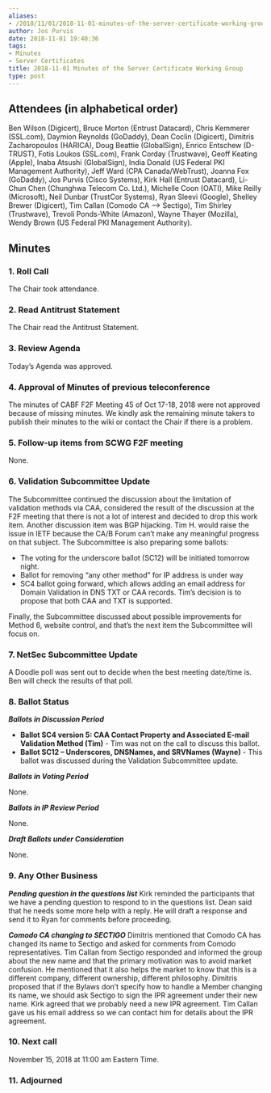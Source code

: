 ```yaml
---
aliases:
- /2018/11/01/2018-11-01-minutes-of-the-server-certificate-working-group/
author: Jos Purvis
date: 2018-11-01 19:40:36
tags:
- Minutes
- Server Certificates
title: 2018-11-01 Minutes of the Server Certificate Working Group
type: post
---
```


## Attendees (in alphabetical order)

Ben Wilson (Digicert), Bruce Morton (Entrust Datacard), Chris Kemmerer (SSL.com), Daymion Reynolds (GoDaddy), Dean Coclin (Digicert), Dimitris Zacharopoulos (HARICA), Doug Beattie (GlobalSign), Enrico Entschew (D-TRUST), Fotis Loukos (SSL.com), Frank Corday (Trustwave), Geoff Keating (Apple), Inaba Atsushi (GlobalSign), India Donald (US Federal PKI Management Authority), Jeff Ward (CPA Canada/WebTrust), Joanna Fox (GoDaddy), Jos Purvis (Cisco Systems), Kirk Hall (Entrust Datacard), Li-Chun Chen (Chunghwa Telecom Co. Ltd.), Michelle Coon (OATI), Mike Reilly (Microsoft), Neil Dunbar (TrustCor Systems), Ryan Sleevi (Google), Shelley Brewer (Digicert), Tim Callan (Comodo CA –> Sectigo), Tim Shirley (Trustwave), Trevoli Ponds-White (Amazon), Wayne Thayer (Mozilla), Wendy Brown (US Federal PKI Management Authority).

## Minutes

### 1. Roll Call

The Chair took attendance.

### 2. Read Antitrust Statement

The Chair read the Antitrust Statement.

### 3. Review Agenda

Today’s Agenda was approved.

### 4. Approval of Minutes of previous teleconference

The minutes of CABF F2F Meeting 45 of Oct 17-18, 2018 were not approved because of missing minutes. We kindly ask the remaining minute takers to publish their minutes to the wiki or contact the Chair if there is a problem.

### 5. Follow-up items from SCWG F2F meeting

None.

### 6. Validation Subcommittee Update

The Subcommittee continued the discussion about the limitation of validation methods via CAA, considered the result of the discussion at the F2F meeting that there is not a lot of interest and decided to drop this work item.
Another discussion item was BGP hijacking. Tim H. would raise the issue in IETF because the CA/B Forum can’t make any meaningful progress on that subject.
The Subcommittee is also preparing some ballots:

- The voting for the underscore ballot (SC12) will be initiated tomorrow night.
- Ballot for removing “any other method” for IP address is under way
- SC4 ballot going forward, which allows adding an email address for Domain Validation in DNS TXT or CAA records. Tim’s decision is to propose that both CAA and TXT is supported.

Finally, the Subcommittee discussed about possible improvements for Method 6, website control, and that’s the next item the Subcommittee will focus on.

### 7. NetSec Subcommittee Update

A Doodle poll was sent out to decide when the best meeting date/time is. Ben will check the results of that poll.

### 8. Ballot Status

_**Ballots in Discussion Period**_

- **Ballot SC4 version 5: CAA Contact Property and Associated E-mail Validation Method (Tim)** - Tim was not on the call to discuss this ballot.
- **Ballot SC12 – Underscores, DNSNames, and SRVNames (Wayne)** - This ballot was discussed during the Validation Subcommittee update.

_**Ballots in Voting Period**_

None.

_**Ballots in IP Review Period**_

None.

_**Draft Ballots under Consideration**_

None.

### 9. Any Other Business

_**Pending question in the questions list**_
Kirk reminded the participants that we have a pending question to respond to in the questions list. Dean said that he needs some more help with a reply. He will draft a response and send it to Ryan for comments before proceeding.

_**Comodo CA changing to SECTIGO**_
Dimitris mentioned that Comodo CA has changed its name to Sectigo and asked for comments from Comodo representatives. Tim Callan from Sectigo responded and informed the group about the new name and that the primary motivation was to avoid market confusion. He mentioned that it also helps the market to know that this is a different company, different ownership, different philosophy.
Dimitris proposed that if the Bylaws don’t specify how to handle a Member changing its name, we should ask Sectigo to sign the IPR agreement under their new name. Kirk agreed that we probably need a new IPR agreement. Tim Callan gave us his email address so we can contact him for details about the IPR agreement.

### 10. Next call

November 15, 2018 at 11:00 am Eastern Time.

### 11. Adjourned